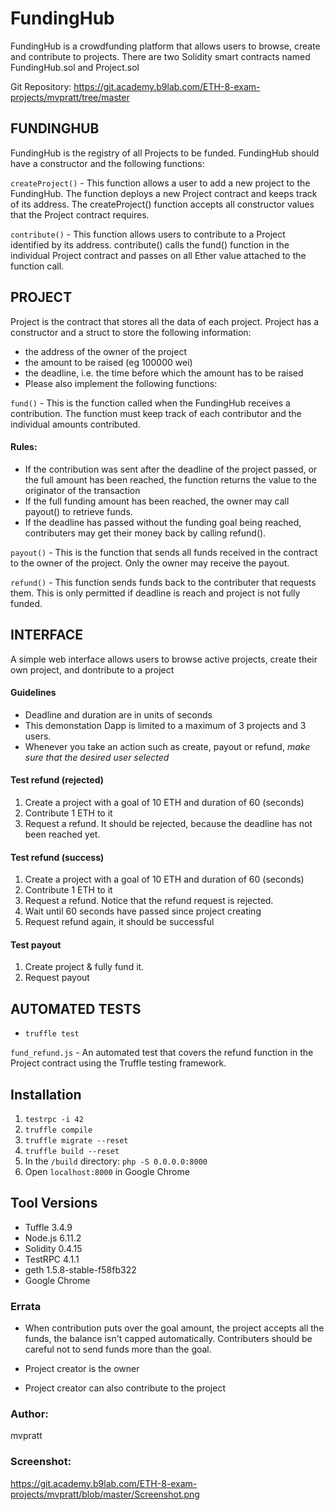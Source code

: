 # FundingHub

FundingHub is a crowdfunding platform that allows users to browse, create and contribute to projects.  There are two Solidity smart contracts named FundingHub.sol and Project.sol 

Git Repository:
https://git.academy.b9lab.com/ETH-8-exam-projects/mvpratt/tree/master

## FUNDINGHUB 

FundingHub is the registry of all Projects to be funded. FundingHub should have a constructor and the following functions:

`createProject()` - This function allows a user to add a new project to the FundingHub. The function deploys a new Project contract and keeps track of its address. The createProject() function accepts all constructor values that the Project contract requires.

`contribute()` - This function allows users to contribute to a Project identified by its address. contribute() calls the fund() function in the individual Project contract and passes on all Ether value attached to the function call.


## PROJECT 

Project is the contract that stores all the data of each project. Project has a constructor and a struct to store the following information:

* the address of the owner of the project
* the amount to be raised (eg 100000 wei)
* the deadline, i.e. the time before which the amount has to be raised
* Please also implement the following functions:

`fund()` - This is the function called when the FundingHub receives a contribution. The function must keep track of each contributor and the individual amounts contributed. 
#### Rules: 
* If the contribution was sent after the deadline of the project passed, or the full amount has been reached, the function returns the value to the originator of the transaction 
* If the full funding amount has been reached, the owner may call payout() to retrieve funds.
* If the deadline has passed without the funding goal being reached, contributers may get their money back by calling refund().

`payout()` - This is the function that sends all funds received in the contract to the owner of the project.  Only the owner may receive the payout.

`refund()` - This function sends funds back to the contributer that requests them.  This is only permitted if deadline is reach and project is not fully funded.


## INTERFACE

A simple web interface allows users to browse active projects, create their own project, and dontribute to a project

#### Guidelines
* Deadline and duration are in units of  seconds
* This demonstation Dapp is limited to a maximum of 3 projects and 3 users.
* Whenever you take an action such as create, payout or refund, _make sure that the desired user selected_

#### Test refund (rejected)
1. Create a project with a goal of 10 ETH and duration of 60 (seconds)
2. Contribute 1 ETH to it
3. Request a refund.  It should be rejected, because the deadline has not been reached yet.

#### Test refund (success)
1. Create a project with a goal of 10 ETH and duration of 60 (seconds)
2. Contribute 1 ETH to it
3. Request a refund.  Notice that the refund request is rejected.
4. Wait until 60 seconds have passed since project creating
5. Request refund again, it should be successful

#### Test payout
1. Create project & fully fund it.
7. Request payout

## AUTOMATED TESTS

* `truffle test`

`fund_refund.js` - An automated test that covers the refund function in the Project contract using the Truffle testing framework. 


## Installation

1. `testrpc -i 42`
2. `truffle compile` 
3. `truffle migrate --reset` 
4. `truffle build --reset`
5. In the `/build` directory: `php -S 0.0.0.0:8000`
6. Open `localhost:8000` in Google Chrome

## Tool Versions 

 * Tuffle 3.4.9
 * Node.js 6.11.2
 * Solidity 0.4.15
 * TestRPC 4.1.1
 * geth 1.5.8-stable-f58fb322
 * Google Chrome 


### Errata

* When contribution puts over the goal amount, the project accepts all the funds, the balance isn't capped automatically.  Contributers should be careful not to send funds more than the goal.

* Project creator is the owner

* Project creator can also contribute to the project

### Author:

mvpratt

### Screenshot:

https://git.academy.b9lab.com/ETH-8-exam-projects/mvpratt/blob/master/Screenshot.png


